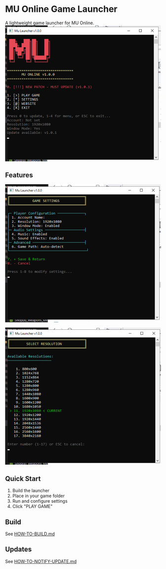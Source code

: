 # MU Online Game Launcher

A lightweight game launcher for MU Online.
![MU Launcher Main Menu](repo_assets/Mu%20Launcher.png)

## Features

![Settings Menu](repo_assets/Mu%20Launcher%20Settings.png)

![Resolution Selection](repo_assets/Mu%20Launcher%20Resolution.png)

## Quick Start

1. Build the launcher
2. Place in your game folder
3. Run and configure settings
4. Click "PLAY GAME"

## Build

See [HOW-TO-BUILD.md](HOW-TO-BUILD.md)

## Updates

See [HOW-TO-NOTIFY-UPDATE.md](HOW-TO-NOTIFY-UPDATE.md)